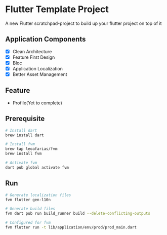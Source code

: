 # Flutter Template Project

A new Flutter scratchpad-project to build up your flutter project on top of it

## Application Components

- [x] Clean Architecture
- [x] Feature First Design
- [x] Bloc
- [x] Application Localization
- [x] Better Asset Management

## Feature

- Profile(Yet to complete)

## Prerequisite
```bash
# Install dart
brew install dart

# Install fvm
brew tap leoafarias/fvm
brew install fvm

# Activate fvm
dart pub global activate fvm
```

## Run 

```bash
# Generate localization files
fvm flutter gen-l10n

# Generate build files
fvm dart pub run build_runner build --delete-conflicting-outputs

# Configured for fvm
fvm flutter run -t lib/application/env/prod/prod_main.dart
```
